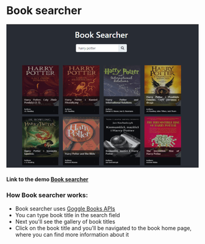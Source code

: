 # Book searcher

![Book searcher](public/img/book_searcher.png "Book searcher")

#### Link to the demo [ Book searcher](https://parfum505.github.io/bookSearcherReact/ "Book searcher")
### How Book searcher works:
- Book searcher uses [Goggle Books APIs](https://developers.google.com/books/docs/v1/using "Goggle Books APIs")
- You can type book title in the search field
- Next you'll see the gallery of book titles
- Click on the book title and you'll be navigated to the book home page, where you can find more information about it 